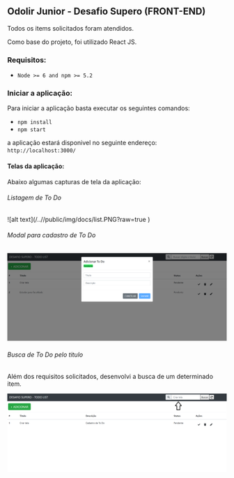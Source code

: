 ## Odolir Junior - Desafio Supero (FRONT-END)

Todos os items solicitados foram atendidos.

Como base do projeto, foi utilizado React JS.

### Requisitos:

- `Node >= 6 and npm >= 5.2`

### Iniciar a aplicação:

Para iniciar a aplicação basta executar os seguintes comandos:

- `npm install`
- `npm start`

a aplicação estará disponivel no seguinte endereço: `http://localhost:3000/`

#### Telas da aplicação:

Abaixo algumas capturas de tela da aplicação:

###### Listagem de To Do

![alt text](/../<branch name>/public/img/docs/list.PNG?raw=true )

###### Modal para cadastro de To Do

![alt  text](public/img/docs/modal.PNG)

###### Busca de To Do pelo titulo

Além dos requisitos solicitados, desenvolvi a busca de um determinado item.

![alt  text](public\img\docs\search.png)
